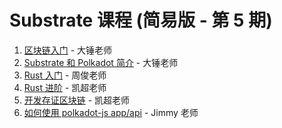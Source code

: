 # Substrate 课程 (简易版 - 第 5 期)

1. [区块链入门](/#) - 大锤老师
2. [Substrate 和 Polkadot 简介](/#) - 大锤老师
3. [Rust 入门](/#) - 周俊老师
4. [Rust 进阶](/#) - 凯超老师
5. [开发存证区块链](/#) - 凯超老师
6. [如何使用 polkadot-js app/api](06-polkadot-js-app-api) - Jimmy 老师
